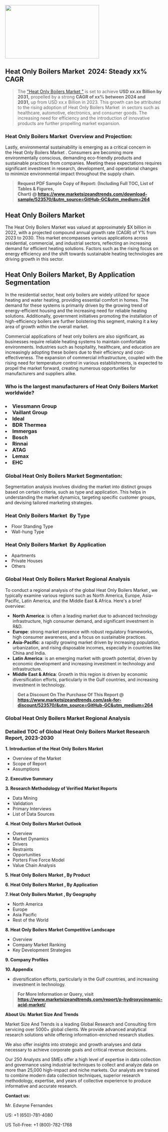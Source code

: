 <p><img class="alignnone size-medium wp-image-20088" src="https://ffe5etoiles.com/wp-content/uploads/2024/12/MST1-300x171.png" alt="" width="300" height="171" /></p><h2 id="ember46" class="ember-view reader-text-block__heading-2">Heat Only Boilers Market &nbsp;2024: Steady&nbsp;xx% CAGR</h2><blockquote id="ember47" class="ember-view reader-text-block__blockquote">The&nbsp;<a class="app-aware-link " href="https://www.marketsizeandtrends.com/download-sample/523570/&utm_source=GitHub-GC&utm_medium=264" target="_blank" data-test-app-aware-link="">"Heat Only Boilers Market "</a>&nbsp;is set to achieve&nbsp;<strong>USD&nbsp;xx.xx&nbsp;Billion by 2031,</strong>&nbsp;propelled by a strong&nbsp;<strong>CAGR of&nbsp;xx% between 2024 and 2031,</strong>&nbsp;up from USD xx.x Billion in 2023. This growth can be attributed to the rising adoption of&nbsp;Heat Only Boilers Market &nbsp;in sectors such as healthcare, automotive, electronics, and consumer goods. The increasing need for efficiency and the introduction of innovative products are further propelling market expansion.</blockquote><h3 id="ember48" class="ember-view reader-text-block__heading-3">Heat Only Boilers Market &nbsp;Overview and Projection:</h3><p id="ember49" class="ember-view reader-text-block__paragraph">Lastly, environmental sustainability is emerging as a critical concern in the&nbsp;Heat Only Boilers Market . Consumers are becoming more environmentally conscious, demanding eco-friendly products and sustainable practices from companies. Meeting these expectations requires significant investment in research, development, and operational changes to minimize environmental impact throughout the supply chain.</p><blockquote id="ember50" class="ember-view reader-text-block__blockquote"><strong>Request PDF Sample Copy of Report: (Including Full TOC, List of Tables &amp; Figures, Chart)&nbsp;@&nbsp;<strong><a href="https://www.marketsizeandtrends.com/download-sample/523570/&utm_source=GitHub-GC&utm_medium=264" target="_blank">https://www.marketsizeandtrends.com/download-sample/523570/&utm_source=GitHub-GC&utm_medium=264</a></strong></strong></blockquote><h3 class=""> <h2>Heat Only Boilers Market</h2><p>The Heat Only Boilers Market was valued at approximately $X billion in 2022, with a projected compound annual growth rate (CAGR) of Y% from 2023 to 2030. This market encompasses various applications across residential, commercial, and industrial sectors, reflecting an increasing demand for efficient heating solutions. Factors such as the rising focus on energy efficiency and the shift towards sustainable heating technologies are driving growth in this sector.</p><h2>Heat Only Boilers Market, By Application Segmentation</h2><p>In the residential sector, heat only boilers are widely utilized for space heating and water heating, providing essential comfort in homes. The demand for these systems is primarily driven by the growing trend of energy-efficient housing and the increasing need for reliable heating solutions. Additionally, government initiatives promoting the installation of high-efficiency boilers are further bolstering this segment, making it a key area of growth within the overall market.</p><p>Commercial applications of heat only boilers are also significant, as businesses require reliable heating systems to maintain comfortable environments. Industries such as hospitality, healthcare, and education are increasingly adopting these boilers due to their efficiency and cost-effectiveness. The expansion of commercial infrastructure, coupled with the rising need for temperature control in various establishments, is expected to propel the market forward, creating numerous opportunities for manufacturers and suppliers alike.</p></h3><h3 id="" class="">Who is the largest manufacturers of&nbsp;Heat Only Boilers Market worldwide?</h3><h3 class=""></Li><Li>Viessmann Group</Li><Li> Vaillant Group</Li><Li> Ideal</Li><Li> BDR Thermea</Li><Li> Immergas</Li><Li> Bosch</Li><Li> Rinnai</Li><Li> ATAG</Li><Li> Lemax</Li><Li> EHC</h3><h3 id="ember53" class="ember-view reader-text-block__heading-3">Global&nbsp;Heat Only Boilers Market Segmentation:</h3><p id="ember54" class="ember-view reader-text-block__paragraph">Segmentation analysis involves dividing the market into distinct groups based on certain criteria, such as type and application. This helps in understanding the market dynamics, targeting specific customer groups, and devising tailored marketing strategies.</p><h3 id="" class="">Heat Only Boilers Market &nbsp;By Type</h3><p></Li><Li>Floor Standing Type</Li><Li> Wall-hung Type</p><h3 id="" class="">Heat Only Boilers Market &nbsp;By Application</h3><p class=""></Li><Li>Apartments</Li><Li> Private Houses</Li><Li> Others</p><h3 id="ember62" class="ember-view reader-text-block__heading-3">Global Heat Only Boilers Market Regional Analysis</h3><p id="ember63" class="ember-view reader-text-block__paragraph">To conduct a regional analysis of the global Heat Only Boilers Market , we typically examine various regions such as North America, Europe, Asia-Pacific, Latin America, and the Middle East &amp; Africa. Here's a brief overview:</p><ul><li><strong>North America</strong>: is often a leading market due to advanced technology infrastructure, high consumer demand, and significant investment in R&amp;D.</li><li><strong>Europe</strong>: strong market presence with robust regulatory frameworks, high consumer awareness, and a focus on sustainable practices.</li><li><strong>Asia-Pacific</strong>: a rapidly growing market driven by increasing population, urbanization, and rising disposable incomes, especially in countries like China and India.</li><li><strong>Latin America</strong>: is an emerging market with growth potential, driven by economic development and increasing investment in technology and infrastructure.</li><li><strong>Middle East &amp; Africa</strong>: Growth in this region is driven by economic diversification efforts, particularly in the Gulf countries, and increasing investment in technology.</li></ul><blockquote id="ember61" class="ember-view reader-text-block__blockquote"><strong>Get a Discount On The Purchase Of This Report @ <strong><a href="https://html-cleaner.com/" target="">https://www.marketsizeandtrends.com/ask-for-discount/523570/&utm_source=GitHub-GC&utm_medium=264</a></strong></strong></blockquote><h3 id="ember62" class="ember-view reader-text-block__heading-3">Global Heat Only Boilers Market Regional Analysis</h3><h3 id="" class="">Detailed TOC of Global Heat Only Boilers Market Research Report, 2023-2030</h3><p id="" class=""><strong>1. Introduction of the Heat Only Boilers Market </strong></p><ul><li>Overview of the Market</li><li>Scope of Report</li><li>Assumptions</li></ul><p id="" class=""><strong>2. Executive Summary</strong></p><p id="" class=""><strong>3. Research Methodology of Verified Market Reports</strong></p><ul><li>Data Mining</li><li>Validation</li><li>Primary Interviews</li><li>List of Data Sources</li></ul><p id="" class=""><strong>4. Heat Only Boilers Market Outlook</strong></p><ul><li>Overview</li><li>Market Dynamics</li><li>Drivers</li><li>Restraints</li><li>Opportunities</li><li>Porters Five Force Model</li><li>Value Chain Analysis</li></ul><p id="" class=""><strong>5. Heat Only Boilers Market , By Product</strong></p><p id="" class=""><strong>6. Heat Only Boilers Market , By Application</strong></p><p id="" class=""><strong>7. Heat Only Boilers Market , By Geography</strong></p><ul><li>North America</li><li>Europe</li><li>Asia Pacific</li><li>Rest of the World</li></ul><p id="" class=""><strong>8. Heat Only Boilers Market Competitive Landscape</strong></p><ul><li>Overview</li><li>Company Market Ranking</li><li>Key Development Strategies</li></ul><p id="" class=""><strong>9. Company Profiles</strong></p><p id="" class=""><strong>10. Appendix</strong></p><ul><li>diversification efforts, particularly in the Gulf countries, and increasing investment in technology.</li></ul><blockquote id="ember65" class="ember-view reader-text-block__blockquote"><strong>For More Information or Query, visit <strong><strong><a href="https://html-cleaner.com/" target="">https://www.marketsizeandtrends.com/report/p-hydroxycinnamic-acid-market/</a></strong></strong></strong></blockquote><p id="" class=""><strong>About Us: Market Size And Trends</strong></p><p id="" class="">Market Size And Trends is a leading Global Research and Consulting firm servicing over 5000+ global clients. We provide advanced analytical research solutions while offering information-enriched research studies.</p><p id="" class="">We also offer insights into strategic and growth analyses and data necessary to achieve corporate goals and critical revenue decisions.</p><p id="" class="">Our 250 Analysts and SMEs offer a high level of expertise in data collection and governance using industrial techniques to collect and analyze data on more than 25,000 high-impact and niche markets. Our analysts are trained to combine modern data collection techniques, superior research methodology, expertise, and years of collective experience to produce informative and accurate research.</p><p id="" class=""><strong>Contact us:</strong></p><p id="" class="">Mr. Edwyne Fernandes</p><p id="" class="">US: +1 (650)-781-4080</p><p id="" class="">US Toll-Free: +1 (800)-782-1768</p>
